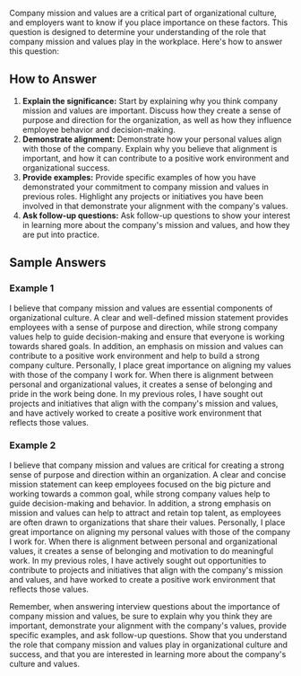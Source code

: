 
Company mission and values are a critical part of organizational culture, and employers want to know if you place importance on these factors. This question is designed to determine your understanding of the role that company mission and values play in the workplace. Here's how to answer this question:

How to Answer
-------------

1. **Explain the significance:** Start by explaining why you think company mission and values are important. Discuss how they create a sense of purpose and direction for the organization, as well as how they influence employee behavior and decision-making.
2. **Demonstrate alignment:** Demonstrate how your personal values align with those of the company. Explain why you believe that alignment is important, and how it can contribute to a positive work environment and organizational success.
3. **Provide examples:** Provide specific examples of how you have demonstrated your commitment to company mission and values in previous roles. Highlight any projects or initiatives you have been involved in that demonstrate your alignment with the company's values.
4. **Ask follow-up questions:** Ask follow-up questions to show your interest in learning more about the company's mission and values, and how they are put into practice.

Sample Answers
--------------

### Example 1

I believe that company mission and values are essential components of organizational culture. A clear and well-defined mission statement provides employees with a sense of purpose and direction, while strong company values help to guide decision-making and ensure that everyone is working towards shared goals. In addition, an emphasis on mission and values can contribute to a positive work environment and help to build a strong company culture. Personally, I place great importance on aligning my values with those of the company I work for. When there is alignment between personal and organizational values, it creates a sense of belonging and pride in the work being done. In my previous roles, I have sought out projects and initiatives that align with the company's mission and values, and have actively worked to create a positive work environment that reflects those values.

### Example 2

I believe that company mission and values are critical for creating a strong sense of purpose and direction within an organization. A clear and concise mission statement can keep employees focused on the big picture and working towards a common goal, while strong company values help to guide decision-making and behavior. In addition, a strong emphasis on mission and values can help to attract and retain top talent, as employees are often drawn to organizations that share their values. Personally, I place great importance on aligning my personal values with those of the company I work for. When there is alignment between personal and organizational values, it creates a sense of belonging and motivation to do meaningful work. In my previous roles, I have actively sought out opportunities to contribute to projects and initiatives that align with the company's mission and values, and have worked to create a positive work environment that reflects those values.

Remember, when answering interview questions about the importance of company mission and values, be sure to explain why you think they are important, demonstrate your alignment with the company's values, provide specific examples, and ask follow-up questions. Show that you understand the role that company mission and values play in organizational culture and success, and that you are interested in learning more about the company's culture and values.
